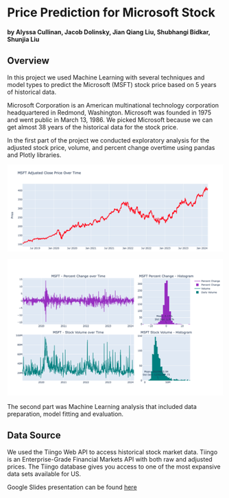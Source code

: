 # Price Prediction for Microsoft Stock
#### by Alyssa Cullinan, Jacob Dolinsky, Jian Qiang Liu, Shubhangi Bidkar, Shunjia Liu

## Overview
In this project we used Machine Learning with several techniques and model types to predict the Microsoft (MSFT) stock price based on 5 years of historical data.  

Microsoft Corporation is an American multinational technology corporation headquartered in Redmond, Washington. Microsoft was founded in 1975 and went public in March 13, 1986. We picked Microsoft because we can get almost 38 years of the historical data for the stock price. 

In the first part of the project we conducted exploratory analysis for the adjusted stock price, volume, and percent change overtime using pandas and Plotly libraries.

![Image](/graphs/price_overtime.png)

![Image](/graphs/change_rate_price_volume.png)

The second part was Machine Learning analysis that included data preparation, model fitting and evaluation.

## Data Source
We used the Tiingo Web API to access historical stock market data. Tiingo is an Enterprise-Grade Financial Markets API with both raw and adjusted prices. The Tiingo database gives you access to one of the most expansive data sets available for US. 

Google Slides presentation can be found [here](https://docs.google.com/presentation/d/1FGnDJJqJxHiNHcKKDfNgYyHTlCyX_IzrqFZKsgJAn1k/edit?usp=sharing)